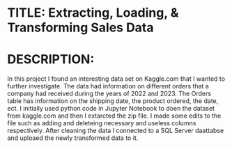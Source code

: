 # TITLE: Extracting, Loading, & Transforming Sales Data
# DESCRIPTION:
In this project I found an interesting data set on Kaggle.com that I wanted to further investigate. The data had information on different orders that a company had received during the years of 2022 and 2023. The Orders table has information on the shipping date, the product ordered, the date, ect. I initially used python code in Jupyter Notebook to doen the dataset from kaggle.com and then I extarcted the zip file. I made some edits to the file such as adding and deleteing necessary and useless columns respectively. After cleaning the data I connected to a SQL Server daattabse and uploaed the newly transformed data to it. 
